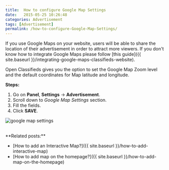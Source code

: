 ```yaml
---
title:  How to configure Google Map Settings
date:   2015-05-25 10:26:48
categories: Advertisement
tags: [Advertisement]
permalink: /how-to-configure-Google-Map-Settings/
---
```

If you use Google Maps on your website, users will be able to share the location of their advertisement in order to attract more viewers. If you don't know how to integrate Google Maps please follow [this guide]({{ site.baseurl }}/integrating-google-maps-classifieds-website).

Open Classifieds gives you the option to set the Google Map Zoom level and the default coordinates for Map latitude and longitude.

**Steps:**

1. Go on **Panel**, **Settings** -> **Advertisement**.
2. Scroll down to _Google Map Settings_ section.
3. Fill the fields.
4. Click **SAVE**.

![google map settings](http://docs.yclas.com/images/googlemapsettings.png)

<br>
**Related posts:**

+ [How to add an Interactive Map?]({{ site.baseurl }}/how-to-add-interactive-map)
+ [How to add map on the homepage?]({{ site.baseurl }}/how-to-add-map-on-the-homepage)
